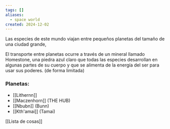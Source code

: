 ```yaml
---
tags: []
aliases:
  - space world
created: 2024-12-02
---
```


Las especies de este mundo viajan entre pequeños planetas del tamaño de una ciudad grande, 

El transporte entre planetas ocurre a través de un mineral llamado Homestone, una piedra azul claro que todas las especies desarrollan en algunas partes de su cuerpo y que se alimenta de la energía del ser para usar sus poderes. (de forma limitada)  

### Planetas:
- [[Lithernn]]
- [[Maczenhorn]]  (THE HUB)
- [[Nbubn]] (Bunn)
- [[Kth'amai]] (Tamai)

[[Lista de cosas]]